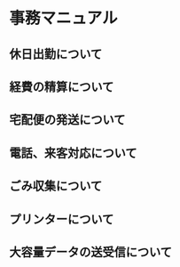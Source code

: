 # 事務マニュアル

## 休日出勤について

## 経費の精算について

## 宅配便の発送について

## 電話、来客対応について

## ごみ収集について

## プリンターについて

## 大容量データの送受信について
